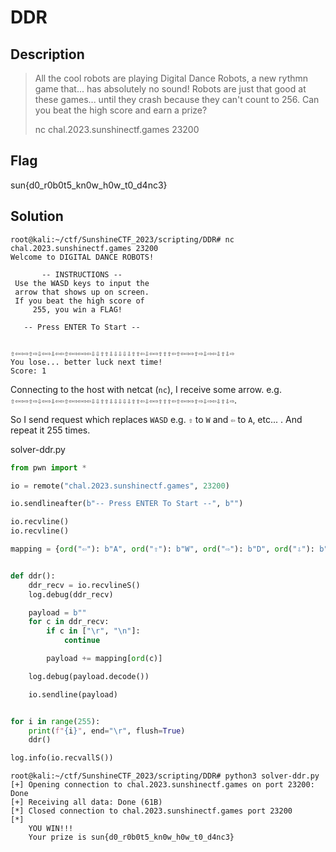# DDR

## Description

> All the cool robots are playing Digital Dance Robots, a new rythmn game that... has absolutely no sound! Robots are just that good at these games... until they crash because they can't count to 256. Can you beat the high score and earn a prize?
>
> nc chal.2023.sunshinectf.games 23200

## Flag

sun{d0_r0b0t5_kn0w_h0w_t0_d4nc3}

## Solution

```console
root@kali:~/ctf/SunshineCTF_2023/scripting/DDR# nc chal.2023.sunshinectf.games 23200
Welcome to DIGITAL DANCE ROBOTS!

       -- INSTRUCTIONS --
 Use the WASD keys to input the
 arrow that shows up on screen.
 If you beat the high score of
     255, you win a FLAG!

   -- Press ENTER To Start --


⇧⇦⇨⇨⇧⇨⇩⇦⇨⇩⇦⇦⇧⇦⇨⇦⇨⇦⇩⇩⇧⇧⇩⇩⇩⇩⇩⇧⇧⇦⇩⇦⇨⇧⇧⇧⇦⇧⇦⇨⇨⇧⇨⇩⇨⇦⇩⇧⇩⇨
You lose... better luck next time!
Score: 1
```

Connecting to the host with netcat (`nc`), I receive some arrow.
e.g. `⇧⇦⇨⇨⇧⇨⇩⇦⇨⇩⇦⇦⇧⇦⇨⇦⇨⇦⇩⇩⇧⇧⇩⇩⇩⇩⇩⇧⇧⇦⇩⇦⇨⇧⇧⇧⇦⇧⇦⇨⇨⇧⇨⇩⇨⇦⇩⇧⇩⇨`.

So I send request which replaces `WASD` e.g. `⇧` to `W` and `⇦` to `A`, etc... .
And repeat it 255 times.

solver-ddr.py

```python
from pwn import *

io = remote("chal.2023.sunshinectf.games", 23200)

io.sendlineafter(b"-- Press ENTER To Start --", b"")

io.recvline()
io.recvline()

mapping = {ord("⇦"): b"A", ord("⇧"): b"W", ord("⇨"): b"D", ord("⇩"): b"S"}


def ddr():
    ddr_recv = io.recvlineS()
    log.debug(ddr_recv)

    payload = b""
    for c in ddr_recv:
        if c in ["\r", "\n"]:
            continue

        payload += mapping[ord(c)]

    log.debug(payload.decode())

    io.sendline(payload)


for i in range(255):
    print(f"{i}", end="\r", flush=True)
    ddr()

log.info(io.recvallS())
```

```console
root@kali:~/ctf/SunshineCTF_2023/scripting/DDR# python3 solver-ddr.py
[+] Opening connection to chal.2023.sunshinectf.games on port 23200: Done
[+] Receiving all data: Done (61B)
[*] Closed connection to chal.2023.sunshinectf.games port 23200
[*]
    YOU WIN!!!
    Your prize is sun{d0_r0b0t5_kn0w_h0w_t0_d4nc3}
```

